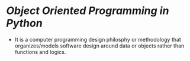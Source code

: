 # _Object Oriented Programming in Python_

- It is a computer programming design philosphy or methodology that organizes/models software design around data or objects rather than functions and logics.
